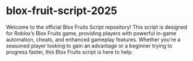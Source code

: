 # blox-fruit-script-2025
Welcome to the official Blox Fruits Script repository! This script is designed for Roblox’s Blox Fruits game, providing players with powerful in-game automation, cheats, and enhanced gameplay features. Whether you're a seasoned player looking to gain an advantage or a beginner trying to progress faster, this Blox Fruits script is here to help.
